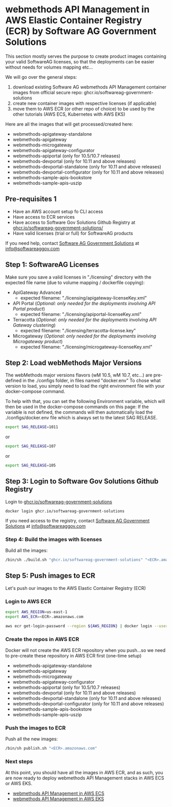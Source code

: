 # webmethods API Management in AWS Elastic Container Registry (ECR) by Software AG Government Solutions 

This section mostly serves the purpose to create product images containing your valid SoftwareAG licenses, so that the deployments can be easier without needs for volumes mapping etc...

We will go over the general steps: 
  1) download existing Software AG webmethods API Management container images from official secure repo: ghcr.io/softwareag-government-solutions
  2) create new container images with respective licenses (if applicable)
  3) move them to AWS ECR (or other repo of choice) to be used by the other tutorials (AWS ECS, Kubernetes with AWS EKS)

Here are all the images that will get processed/created here:

- webmethods-apigateway-standalone
- webmethods-apigateway
- webmethods-microgateway
- webmethods-apigateway-configurator
- webmethods-apiportal (only for 10.5/10.7 releases)
- webmethods-devportal (only for 10.11 and above releases)
- webmethods-devportal-standalone (only for 10.11 and above releases)
- webmethods-devportal-configurator (only for 10.11 and above releases)
- webmethods-sample-apis-bookstore
- webmethods-sample-apis-uszip

## Pre-requisites 1

- Have an AWS account setup fo CLI access
- Have access to ECR services
- Have access to Software Gov Solutions Github Registry at [ghcr.io/softwareag-government-solutions/](https://github.com/orgs/softwareag-government-solutions/packages)
- Have valid licenses (trial or full) for SoftwareAG products

If you need help, contact [Software AG Government Solutions](https://www.softwareaggov.com/) at [info@softwareaggov.com](mailto:info@softwareaggov.com) 

## Step 1: SoftwareAG Licenses

Make sure you save a valid licenses in "./licensing" directory with the expected file name (due to volume mapping / dockerfile copying):

 - ApiGateway Advanced
   - expected filename: "./licensing/apigateway-licenseKey.xml"
 - API Portal (*Optional: only needed for the deployments involving API Portal product*)
   - expected filename: "./licensing/apiportal-licenseKey.xml"
 - Terracotta (*Optional: only needed for the deployments involving API Gateway clustering*)
   - expected filename: "./licensing/terracotta-license.key"
 - Microgateway (*Optional: only needed for the deployments involving Microgateway product*)
   - expected filename: "./licensing/microgateway-licenseKey.xml"

## Step 2: Load webMethods Major Versions

The webMethods major versions flavors (wM 10.5, wM 10.7, etc...) are pre-defined in the ./configs folder, in files named "docker.env<version>"
To chose what version to load, you simply need to load the right environment file with your docker-compose command.

To help with that, you can set the following Environment variable, which will then be used in the docker-compose commands on this page:
If the variable is not defined, the commands will then automatically load the ./configs/docker.env file which is always set to the latest SAG RELEASE.

```bash
export SAG_RELEASE=1011
```

or

```bash
export SAG_RELEASE=107
```

or 

```bash
export SAG_RELEASE=105
```

## Step 3: Login to Software Gov Solutions Github Registry 

Login to [ghcr.io/softwareag-government-solutions](https://github.com/orgs/softwareag-government-solutions/packages)

```
docker login ghcr.io/softwareag-government-solutions
```

If you need access to the registry, contact [Software AG Government Solutions](https://www.softwareaggov.com/) at [info@softwareaggov.com](mailto:info@softwareaggov.com)

### Step 4: Build the images with licenses

Build all the images:

```bash
/bin/sh ./build.sh "ghcr.io/softwareag-government-solutions" "<ECR>.amazonaws.com"
```

## Step 5: Push images to ECR

Let's push our images to the AWS Elastic Container Registry (ECR)

### Login to AWS ECR

```bash
export AWS_REGION=us-east-1
export AWS_ECR=<ECR>.amazonaws.com
```

```bash
aws ecr get-login-password --region ${AWS_REGION} | docker login --username AWS --password-stdin "${AWS_ECR}"
```

### Create the repos in AWS ECR

Docker will not create the AWS ECR repository when you push...so we need to pre-create these repository in AWS ECR first (one-time setup)

- webmethods-apigateway-standalone
- webmethods-apigateway
- webmethods-microgateway
- webmethods-apigateway-configurator
- webmethods-apiportal (only for 10.5/10.7 releases)
- webmethods-devportal (only for 10.11 and above releases)
- webmethods-devportal-standalone (only for 10.11 and above releases)
- webmethods-devportal-configurator (only for 10.11 and above releases)
- webmethods-sample-apis-bookstore
- webmethods-sample-apis-uszip

### Push the images to ECR

Push all the new images:

```bash
/bin/sh publish.sh "<ECR>.amazonaws.com"
```

### Next steps

At this point, you should have all the images in AWS ECR, and as such, you are now ready to deploy webmethods API Management stacks in AWS ECS or AWS EKS.

 - [webmethods API Management in AWS ECS](../../aws_ecs/api_management/README.md)
 - [webmethods API Management in AWS EKS](../../kubernetes/api_management/README.md)